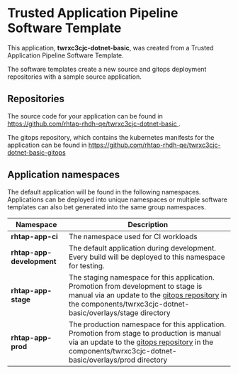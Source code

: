 # Trusted Application Pipeline Software Template

This application, **twrxc3cjc-dotnet-basic**, was created from a Trusted Application Pipeline Software Template.

The software templates create a new source and gitops deployment repositories with a sample source application. 

## Repositories

The source code for your application can be found in [https://github.com/rhtap-rhdh-qe/twrxc3cjc-dotnet-basic ](https://github.com/rhtap-rhdh-qe/twrxc3cjc-dotnet-basic ).
 
The gitops repository, which contains the kubernetes manifests for the application can be found in 
[https://github.com/rhtap-rhdh-qe/twrxc3cjc-dotnet-basic-gitops ](https://github.com/rhtap-rhdh-qe/twrxc3cjc-dotnet-basic-gitops ) 

## Application namespaces 

The default application will be found in the following namespaces. Applications can be deployed into unique namespaces or multiple software templates can also bet generated into the same group namespaces.  

|  Namespace   |  Description   |  
| -------- | -------- |
| **rhtap-app-ci** | The namespace used for CI workloads |
| **rhtap-app-development** | The default application during development. Every build will be deployed to this namespace for testing. |
| **rhtap-app-stage** | The staging namespace for this application. Promotion from development to stage is manual via an update to the [gitops repository](https://github.com/rhtap-rhdh-qe/twrxc3cjc-dotnet-basic-gitops ) in the components/twrxc3cjc-dotnet-basic/overlays/stage directory |
| **rhtap-app-prod** | The production namespace for this application. Promotion from stage to production is manual via an update to the [gitops repository](https://github.com/rhtap-rhdh-qe/twrxc3cjc-dotnet-basic-gitops ) in the components/twrxc3cjc-dotnet-basic/overlays/prod directory |